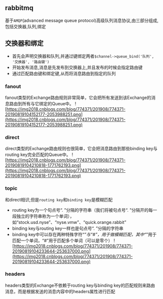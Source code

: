 ## rabbitmq
基于`AMQP`(advanced message queue protocol)高级队列消息协议,由三部分组成,包括交换器,队列,绑定

## 交换器和绑定
- 首先会声明交换器和队列,并通过键绑定两者`$channel->queue_bind('队列', '交换器', '路由键')`
- 开始发布消息,消息是先发布到交换器上,并且发布的时候会指定路由键
- 通过匹配路由键和绑定键,从而将消息路由到指定的队列

### fanout
fanout类型的Exchange路由规则非常简单，它会把所有发送到该Exchange的消息路由到所有与它绑定的Queue中。
![https://img2018.cnblogs.com/blog/774371/201908/774371-20190819104152177-2053988251.png](https://img2018.cnblogs.com/blog/774371/201908/774371-20190819104152177-2053988251.png)

### direct
direct类型的Exchange路由规则也很简单，它会把消息路由到那些binding key与routing key完全匹配的Queue中。
![https://img2018.cnblogs.com/blog/774371/201908/774371-20190819104210818-1771762193.png](https://img2018.cnblogs.com/blog/774371/201908/774371-20190819104210818-1771762193.png)

### topic
和direct相识,但是`routing key`和`binding key`是模糊匹配
- routing key为一个句点号“. ”分隔的字符串（我们将被句点号“. ”分隔开的每一段独立的字符串称为一个单词），如“stock.usd.nyse”、“nyse.vmw”、“quick.orange.rabbit”
- binding key与routing key一样也是句点号“. ”分隔的字符串
- binding key中可以存在两种特殊字符“*”与“#”，用于做模糊匹配，其中“*”用于匹配一个单词，“#”用于匹配多个单词（可以是零个）
![https://img2018.cnblogs.com/blog/774371/201908/774371-20190819104233644-253637000.png](https://img2018.cnblogs.com/blog/774371/201908/774371-20190819104233644-253637000.png)

### headers
headers类型的Exchange不依赖于routing key与binding key的匹配规则来路由消息，而是根据发送的消息内容中的headers属性进行匹配





